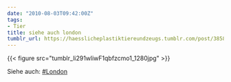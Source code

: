```yaml
---
date: "2010-08-03T09:42:00Z"
tags:
- Tier
title: siehe auch london
tumblr_url: https://haesslicheplastiktiereundzeugs.tumblr.com/post/3858625276/siehe-auch-london
---
```

{{< figure src="tumblr_li291wliwF1qbfzcmo1_1280jpg" >}} 

Siehe auch: [#London](http://haesslicheplastiktiereundzeugs.tumblr.com/tagged/London)

